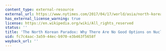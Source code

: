 ```yaml
---
content_type: external-resource
external_url: https://www.nytimes.com/2017/04/17/world/asia/north-korea-nuclear-weapons-missiles-sanctions.html
has_external_license_warning: true
license: https://en.wikipedia.org/wiki/All_rights_reserved
status: ''
title: 'The North Korean Paradox: Why There Are No Good Options on Nuclear Arms'
uid: fc7c4aac-3a59-44ec-b970-e3b463f5658f
wayback_url: ''
---
```

